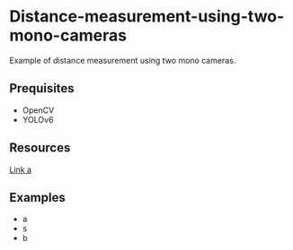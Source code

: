 # Distance-measurement-using-two-mono-cameras
Example of distance measurement using two mono cameras.

## Prequisites
* OpenCV
* YOLOv6
## Resources
[Link a](https://www.sciencedirect.com/science/article/pii/S2590005620300011)
## Examples
* a
* s 
* b
